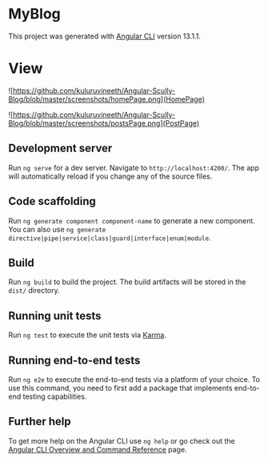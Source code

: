 # MyBlog

This project was generated with [Angular CLI](https://github.com/angular/angular-cli) version 13.1.1.

# View
![https://github.com/kuluruvineeth/Angular-Scully-Blog/blob/master/screenshots/homePage.png](HomePage)

![https://github.com/kuluruvineeth/Angular-Scully-Blog/blob/master/screenshots/postsPage.png](PostPage)

## Development server

Run `ng serve` for a dev server. Navigate to `http://localhost:4200/`. The app will automatically reload if you change any of the source files.

## Code scaffolding

Run `ng generate component component-name` to generate a new component. You can also use `ng generate directive|pipe|service|class|guard|interface|enum|module`.

## Build

Run `ng build` to build the project. The build artifacts will be stored in the `dist/` directory.

## Running unit tests

Run `ng test` to execute the unit tests via [Karma](https://karma-runner.github.io).

## Running end-to-end tests

Run `ng e2e` to execute the end-to-end tests via a platform of your choice. To use this command, you need to first add a package that implements end-to-end testing capabilities.

## Further help

To get more help on the Angular CLI use `ng help` or go check out the [Angular CLI Overview and Command Reference](https://angular.io/cli) page.
